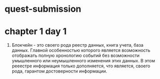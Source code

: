# quest-submission

# chapter 1 day 1
1. Блокчейн - это своего рода реестр данных, книга учета, база данных.
Главной особенностью которого является возможность отображать полную хронологию событий без возможности умышленного или неумышленного изменения этих данных.
В этом рееестре информация только дополняется, что является, своего рода, гарантом достоверности информации.
